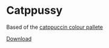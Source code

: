 # Catppussy

Based of the [catppuccin colour pallete](https://github.com/catppuccin/catppuccin)

[Download](https://github.com/Quinxxxx/U/blob/main/Catppuccin/Mocha%20catppuccin.json)
